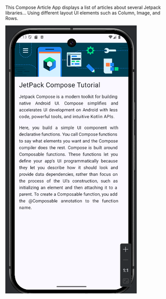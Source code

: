 This Compose Article App displays a list of articles about several Jetpack libraries... 
Using different layout UI elements such as Column, Image, and Rows.


![image alt](practice_article_image.png)
